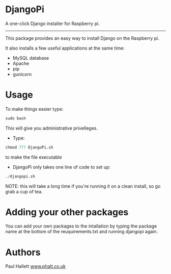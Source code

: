 DjangoPi
=
A one-click Django installer for Raspberry pi.

----------

This package provides an easy way to install Django on the Raspberry pi.

It also installs a few useful applications at the same time:

 - MySQL database
 - Apache
 - pip
 - gunicorn

Usage
=

To make things easier type:

```Python
sudo bash
```

This will give you administrative privelleges.

 - Type:

```Python
chmod 777 DjangoPi.sh
```

to make the file executable

- DjangoPi only takes one line of code to set up:

```Python
./djangopi.sh
```
NOTE: this will take a long time if you're running it on a clean install, so go grab a cup of tea.

Adding your other packages
=

You can add your own packages to the intallation by typing the package name at the bottom of the reuquirements.txt and running djangopi again.

Authors
=

Paul Hallett www.phalt.co.uk